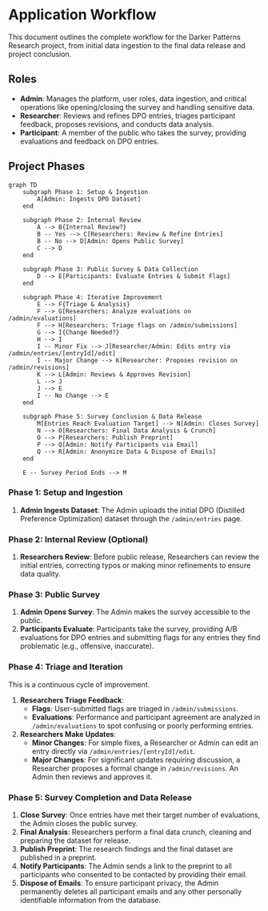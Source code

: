 # Application Workflow

This document outlines the complete workflow for the Darker Patterns Research project, from initial data ingestion to the final data release and project conclusion.

## Roles

- **Admin**: Manages the platform, user roles, data ingestion, and critical operations like opening/closing the survey and handling sensitive data.
- **Researcher**: Reviews and refines DPO entries, triages participant feedback, proposes revisions, and conducts data analysis.
- **Participant**: A member of the public who takes the survey, providing evaluations and feedback on DPO entries.

## Project Phases

```mermaid
graph TD
    subgraph Phase 1: Setup & Ingestion
        A[Admin: Ingests DPO Dataset]
    end

    subgraph Phase 2: Internal Review
        A --> B{Internal Review?}
        B -- Yes --> C[Researchers: Review & Refine Entries]
        B -- No --> D[Admin: Opens Public Survey]
        C --> D
    end

    subgraph Phase 3: Public Survey & Data Collection
        D --> E[Participants: Evaluate Entries & Submit Flags]
    end

    subgraph Phase 4: Iterative Improvement
        E --> F{Triage & Analysis}
        F --> G[Researchers: Analyze evaluations on /admin/evaluations]
        F --> H[Researchers: Triage flags on /admin/submissions]
        G --> I{Change Needed?}
        H --> I
        I -- Minor Fix --> J[Researcher/Admin: Edits entry via /admin/entries/[entryId]/edit]
        I -- Major Change --> K[Researcher: Proposes revision on /admin/revisions]
        K --> L[Admin: Reviews & Approves Revision]
        L --> J
        J --> E
        I -- No Change --> E
    end

    subgraph Phase 5: Survey Conclusion & Data Release
        M[Entries Reach Evaluation Target] --> N[Admin: Closes Survey]
        N --> O[Researchers: Final Data Analysis & Crunch]
        O --> P[Researchers: Publish Preprint]
        P --> Q[Admin: Notify Participants via Email]
        Q --> R[Admin: Anonymize Data & Dispose of Emails]
    end

    E -- Survey Period Ends --> M
```

### Phase 1: Setup and Ingestion

1.  **Admin Ingests Dataset**: The Admin uploads the initial DPO (Distilled Preference Optimization) dataset through the `/admin/entries` page.

### Phase 2: Internal Review (Optional)

1.  **Researchers Review**: Before public release, Researchers can review the initial entries, correcting typos or making minor refinements to ensure data quality.

### Phase 3: Public Survey

1.  **Admin Opens Survey**: The Admin makes the survey accessible to the public.
2.  **Participants Evaluate**: Participants take the survey, providing A/B evaluations for DPO entries and submitting flags for any entries they find problematic (e.g., offensive, inaccurate).

### Phase 4: Triage and Iteration

This is a continuous cycle of improvement.

1.  **Researchers Triage Feedback**:
    - **Flags**: User-submitted flags are triaged in `/admin/submissions`.
    - **Evaluations**: Performance and participant agreement are analyzed in `/admin/evaluations` to spot confusing or poorly performing entries.
2.  **Researchers Make Updates**:
    - **Minor Changes**: For simple fixes, a Researcher or Admin can edit an entry directly via `/admin/entries/[entryId]/edit`.
    - **Major Changes**: For significant updates requiring discussion, a Researcher proposes a formal change in `/admin/revisions`. An Admin then reviews and approves it.

### Phase 5: Survey Completion and Data Release

1.  **Close Survey**: Once entries have met their target number of evaluations, the Admin closes the public survey.
2.  **Final Analysis**: Researchers perform a final data crunch, cleaning and preparing the dataset for release.
3.  **Publish Preprint**: The research findings and the final dataset are published in a preprint.
4.  **Notify Participants**: The Admin sends a link to the preprint to all participants who consented to be contacted by providing their email.
5.  **Dispose of Emails**: To ensure participant privacy, the Admin permanently deletes all participant emails and any other personally identifiable information from the database.
